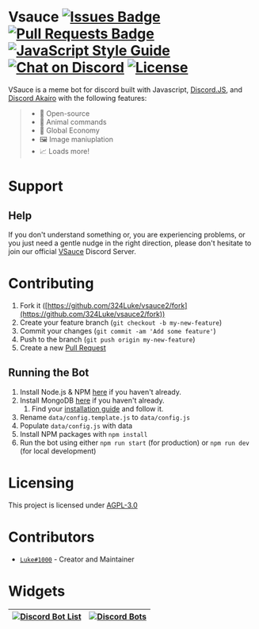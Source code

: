 # Vsauce [![Issues Badge](https://img.shields.io/github/issues/324Luke/vsauce2.svg)](https://github.com/324Luke/vsauce2/issues) [![Pull Requests Badge](https://img.shields.io/github/issues-pr/324Luke/vsauce2.svg)](https://github.com/324Luke/vsauce2/pulls) [![JavaScript Style Guide](https://img.shields.io/badge/code_style-standard-yellow.svg)](https://standardjs.com) [![Chat on Discord](https://img.shields.io/discord/528810369607663621.svg)](https://discord.gg/9fvBYnM) [![License](https://img.shields.io/github/license/324Luke/vsauce2.svg)](LICENSE.md)

VSauce is a meme bot for discord built with Javascript, [Discord.JS](https://npmjs.com/package/discord.js), and [Discord Akairo](https://npmjs.com/package/discord-akairo) with the following features:

> * 🐙 Open-source
> * 🐶 Animal commands
> * 💸 Global Economy
> * 🖼 Image maniuplation
> * 📈 Loads more!

# Support

## Help

If you don't understand something or, you are experiencing problems, or you just need a gentle nudge in the right direction, please don't hesitate to join our official [VSauce](https://discord.gg/9fvBYnM) Discord Server.

# Contributing

1. Fork it ([https://github.com/324Luke/vsauce2/fork](https://github.com/324Luke/vsauce2/fork))
2. Create your feature branch (`git checkout -b my-new-feature`)
3. Commit your changes (`git commit -am 'Add some feature'`)
4. Push to the branch (`git push origin my-new-feature`)
5. Create a new [Pull Request](https://github.com/324Luke/vsauce2/pulls)

## Running the Bot

1. Install Node.js & NPM [here](https://nodejs.org/en/) if you haven't already.
2. Install MongoDB [here](https://www.mongodb.com/download-center/community) if you haven't already.
   1. Find your [installation guide](https://docs.mongodb.com/manual/installation/) and follow it.
3. Rename `data/config.template.js` to `data/config.js`
4. Populate `data/config.js` with data
5. Install NPM packages with `npm install`
6. Run the bot using either `npm run start` (for production) or `npm run dev` (for local development)

# Licensing

This project is licensed under [AGPL-3.0](LICENSE.md)

# Contributors

* [`Luke#1000`](https://lukewhrit.xyz) - Creator and Maintainer

# Widgets
 [![Discord Bot List](https://discordbotlist.com/bots/455099726635728896/widget)](https://discordbotlist.com/bots/455099726635728896) | [![Discord Bots](https://discordbots.org/api/widget/455099726635728896.svg)](https://discordbots.org/bot/455099726635728896)
 ------------ | -----------: |
